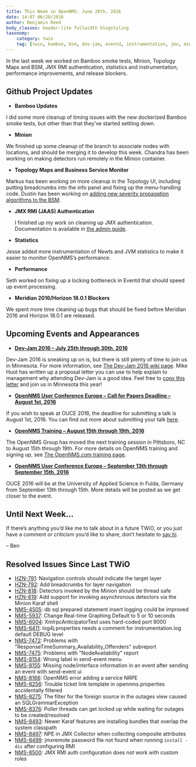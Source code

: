 ```yaml
---
title: This Week in OpenNMS: June 20th, 2016
date: 14:07 06/20/2016
author: Benjamin Reed
body_classes: header-lite fullwidth blogstyling
taxonomy:
    category: twio
    tag: [twio, bamboo, bsm, dev-jam, eventd, instrumentation, jmx, minion, ouce, performance improvements, release, rmi, smoke tests, statistics, topology maps, training]
---
```


In the last week we worked on Bamboo smoke tests, Minion, Topology Maps and BSM, JMX RMI authentication, statistics and instrumentation, performance improvements, and release blockers.

Github Project Updates
----------------------

* __Bamboo Updates__

I did some more cleanup of timing issues with the new dockerized Bamboo smoke tests, but other than that they&#8217;ve started settling down.

* __Minion__

We finished up some cleanup of the branch to associate nodes with locations, and should be merging it to develop this week.  Chandra has been working on making detectors run remotely in the Minion container.

* __Topology Maps and Business Service Monitor__

Markus has been working on more cleanup in the Topology UI, including putting breadcrumbs into the info panel and fixing up the menu-handling code.  Dustin has been working on [adding new severity propagation algorithms to the BSM](http://issues.opennms.org/browse/HZN-820).

* __JMX RMI (JAAS) Authentication__

  I finished up my work on cleaning up JMX authentication.  Documentation is available in [the admin guide](http://docs.opennms.org/opennms/branches/develop/guide-admin/guide-admin.html#ga-rmi).

* __Statistics__

Jesse added more instrumentation of Newts and JVM statistics to make it easier to monitor OpenNMS&#8217;s performance.

* __Performance__

Seth worked on fixing up a locking bottleneck in Eventd that should speed up event processing.

* __Meridian 2016/Horizon 18.0.1 Blockers__

We spent more time cleaning up bugs that should be fixed before Meridian 2016 and Horizon 18.0.1 are released.

Upcoming Events and Appearances
-------------------------------

* **[Dev-Jam 2016 – July 25th through 30th, 2016](https://www.opennms.org/wiki/Dev-Jam_2016)**

Dev-Jam 2016 is sneaking up on is, but there is still plenty of time to join us in Minnesota.  For more information, see [The Dev-Jam 2016 wiki page](https://www.opennms.org/wiki/Dev-Jam_2016).
Mike Huot has written up a proposal letter you can use to help explain to management why attending Dev-Jam is a good idea.  Feel free to [copy this letter](https://docs.google.com/document/d/1VerZYe5LwMT_1j5ISAsNU9-ZGcwY_zdA_4DODNlBpYg/edit?usp=sharing) and join us in Minnesota this year!

* __[OpenNMS User Conference Europe – Call for Papers Deadline – August 1st, 2016](http://www.opennms.eu/2016/06/call-for-papers-ouce-2016/)__

If you wish to speak at OUCE 2016, the deadline for submitting a talk is August 1st, 2016.  You can find out more about submitting your talk [here](http://www.opennms.eu/2016/06/call-for-papers-ouce-2016/).

* __[OpenNMS Training – August 15th through 19th, 2016](http://www.opennms.com/training)__

The OpenNMS Group has moved the next training session in Pittsboro, NC to August 15th through 19th.  For more details on OpenNMS training and signing up, see [The OpenNMS.com training page](http://www.opennms.com/training/).

* __[OpenNMS User Conference Europe – September 13th through September 15th, 2016](https://ouce.opennms.eu)__

OUCE 2016 will be at the University of Applied Science in Fulda, Germany from September 13th through 15th.  More details will be posted as we get closer to the event.

Until Next Week…
----------------

If there’s anything you’d like me to talk about in a future TWiO, or you just have a comment or criticism you’d like to share, don’t hesitate to [say hi](mailto:twio@opennms.org).

– Ben

Resolved Issues Since Last TWiO
-------------------------------

* [HZN-791](http://issues.opennms.org/browse/HZN-791): Navigation controls should indicate the target layer
* [HZN-792](http://issues.opennms.org/browse/HZN-792): Add breadcrumbs for layer navigation
* [HZN-818](http://issues.opennms.org/browse/HZN-818): Detectors invoked by the Minion should be thread safe
* [HZN-819](http://issues.opennms.org/browse/HZN-819): Add support for invoking asynchronous detectors via the Minion Karaf shell
* [NMS-4505](http://issues.opennms.org/browse/NMS-4505): db sql prepared statement insert logging could be improved
* [NMS-5937](http://issues.opennms.org/browse/NMS-5937): Change Real-time Graphing Default to 5 or 10 seconds
* [NMS-6004](http://issues.opennms.org/browse/NMS-6004): XmlrpcAnticipatorTest uses hard-coded port 9000
* [NMS-6411](http://issues.opennms.org/browse/NMS-6411): log4j.properties needs a comment for instrumentation.log default DEBUG level
* [NMS-7472](http://issues.opennms.org/browse/NMS-7472): Problems with "ResponseTimeSummary_Availability_Offenders" subreport
* [NMS-7475](http://issues.opennms.org/browse/NMS-7475): Problems with "NodeAvailability" report
* [NMS-8154](http://issues.opennms.org/browse/NMS-8154): Wrong label in send-event menu
* [NMS-8155](http://issues.opennms.org/browse/NMS-8155): Missing node/interface information in an event after sending an event with send-event ui
* [NMS-8166](http://issues.opennms.org/browse/NMS-8166): OpenNMS error adding a service NRPE
* [NMS-8256](http://issues.opennms.org/browse/NMS-8256): Trouble ticket link template in opennms.properties accidentally filtered
* [NMS-8275](http://issues.opennms.org/browse/NMS-8275): The filter for the foreign source in the outages view caused an SQLGrammarException
* [NMS-8376](http://issues.opennms.org/browse/NMS-8376): Poller threads can get locked up while waiting for outages to be created/resolved
* [NMS-8493](http://issues.opennms.org/browse/NMS-8493): Newer Karaf features are installing bundles that overlap the system classpath
* [NMS-8497](http://issues.opennms.org/browse/NMS-8497): NPE in JMX Collector when collecting composite attributes
* [NMS-8499](http://issues.opennms.org/browse/NMS-8499): jmxremote password file not found when running `install -dis` after configuring RMI
* [NMS-8500](http://issues.opennms.org/browse/NMS-8500): JMX RMI auth configuration does not work with custom roles
